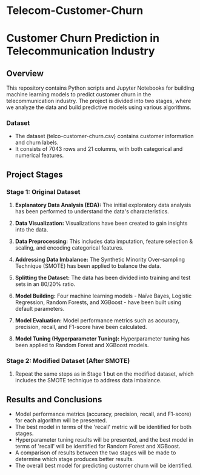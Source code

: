 # Telecom-Customer-Churn
# Customer Churn Prediction in Telecommunication Industry

## Overview
This repository contains Python scripts and Jupyter Notebooks for building machine learning models to predict customer churn in the telecommunication industry. The project is divided into two stages, where we analyze the data and build predictive models using various algorithms.

### Dataset
- The dataset (telco-customer-churn.csv) contains customer information and churn labels.
- It consists of 7043 rows and 21 columns, with both categorical and numerical features.

## Project Stages
### Stage 1: Original Dataset
1. **Explanatory Data Analysis (EDA):** The initial exploratory data analysis has been performed to understand the data's characteristics.

2. **Data Visualization:** Visualizations have been created to gain insights into the data.

3. **Data Preprocessing:** This includes data imputation, feature selection & scaling, and encoding categorical features.

4. **Addressing Data Imbalance:** The Synthetic Minority Over-sampling Technique (SMOTE) has been applied to balance the data.

5. **Splitting the Dataset:** The data has been divided into training and test sets in an 80/20% ratio.

6. **Model Building:** Four machine learning models - Naïve Bayes, Logistic Regression, Random Forests, and XGBoost - have been built using default parameters.

7. **Model Evaluation:** Model performance metrics such as accuracy, precision, recall, and F1-score have been calculated.

8. **Model Tuning (Hyperparameter Tuning):** Hyperparameter tuning has been applied to Random Forest and XGBoost models.

### Stage 2: Modified Dataset (After SMOTE)
1. Repeat the same steps as in Stage 1 but on the modified dataset, which includes the SMOTE technique to address data imbalance.

## Results and Conclusions
- Model performance metrics (accuracy, precision, recall, and F1-score) for each algorithm will be presented.
- The best model in terms of the 'recall' metric will be identified for both stages.
- Hyperparameter tuning results will be presented, and the best model in terms of 'recall' will be identified for Random Forest and XGBoost.
- A comparison of results between the two stages will be made to determine which stage produces better results.
- The overall best model for predicting customer churn will be identified.


